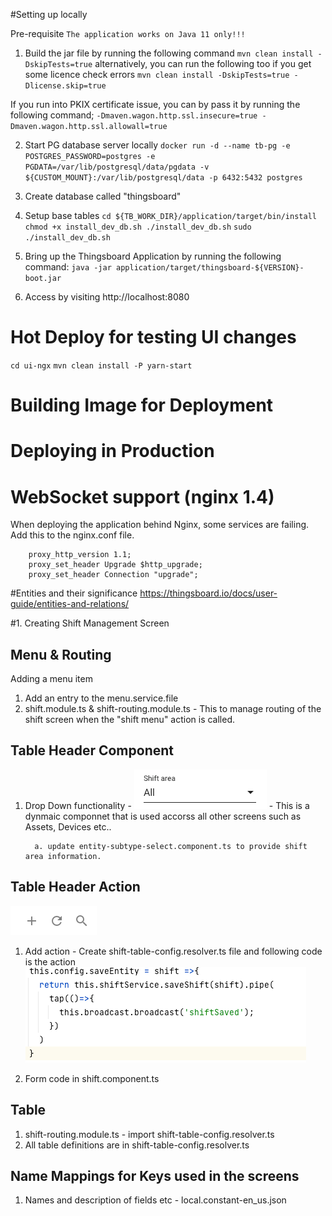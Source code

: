 #Setting up locally

Pre-requisite
``The application works on Java 11 only!!!``

1. Build the jar file by running the following command
   ``mvn clean install -DskipTests=true``
   alternatively, you can run the following too if you get some licence check errors
   ``mvn clean install -DskipTests=true -Dlicense.skip=true``

If you run into PKIX certificate issue, you can by pass it by running the following command;
   ``-Dmaven.wagon.http.ssl.insecure=true -Dmaven.wagon.http.ssl.allowall=true``

2. Start PG database server locally
   ``docker run -d --name tb-pg -e POSTGRES_PASSWORD=postgres -e PGDATA=/var/lib/postgresql/data/pgdata -v ${CUSTOM_MOUNT}:/var/lib/postgresql/data -p 6432:5432 postgres``

3. Create database called "thingsboard"

4. Setup base tables
   ``cd ${TB_WORK_DIR}/application/target/bin/install
   chmod +x install_dev_db.sh
   ./install_dev_db.sh``
   ``sudo ./install_dev_db.sh``

5. Bring up the Thingsboard Application by running the following command:
   ``java -jar application/target/thingsboard-${VERSION}-boot.jar
   ``

6. Access by visiting http://localhost:8080


# Hot Deploy for testing UI changes
``cd ui-ngx``
``mvn clean install -P yarn-start``


# Building Image for Deployment


# Deploying in Production


# WebSocket support (nginx 1.4)
When deploying the application behind Nginx, some services are failing. Add this to the nginx.conf file.


        proxy_http_version 1.1;
        proxy_set_header Upgrade $http_upgrade;
        proxy_set_header Connection "upgrade";

#Entities and their significance
https://thingsboard.io/docs/user-guide/entities-and-relations/



#1. Creating Shift Management Screen

## Menu & Routing

Adding a menu item
1. Add an entry to the menu.service.file
2. shift.module.ts & shift-routing.module.ts - This to manage routing of the shift screen
when the "shift menu" action is called.
   
## Table Header Component
1. Drop Down functionality - ![img.png](img.png) - This is a dynmaic componnet that is used accorss all other screens
such as Assets, Devices etc..
   
         a. update entity-subtype-select.component.ts to provide shift area information.

## Table Header Action

![img_1.png](img_1.png)
   1. Add action - Create shift-table-config.resolver.ts file and following code is the action
      ![img_3.png](img_3.png)
      
   2. Form code in shift.component.ts 

## Table
   1. shift-routing.module.ts - import shift-table-config.resolver.ts
   2. All table definitions are in shift-table-config.resolver.ts

## Name Mappings for Keys used in the screens
   1. Names and description of fields etc - local.constant-en_us.json
